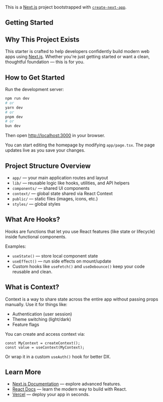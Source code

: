 This is a [Next.js](https://nextjs.org) project bootstrapped with [`create-next-app`](https://nextjs.org/docs/app/api-reference/cli/create-next-app).

## Getting Started

## Why This Project Exists

This starter is crafted to help developers confidently build modern web apps using [Next.js](https://nextjs.org). Whether you're just getting started or want a clean, thoughtful foundation — this is for you.

## How to Get Started

Run the development server:

```bash
npm run dev
# or
yarn dev
# or
pnpm dev
# or
bun dev
```

Then open [http://localhost:3000](http://localhost:3000) in your browser.

You can start editing the homepage by modifying `app/page.tsx`. The page updates live as you save your changes.

## Project Structure Overview

- `app/` — your main application routes and layout
- `lib/` — reusable logic like hooks, utilities, and API helpers
- `components/` — shared UI components
- `context/` — global state shared via React Context
- `public/` — static files (images, icons, etc.)
- `styles/` — global styles

## What Are Hooks?

Hooks are functions that let you use React features (like state or lifecycle) inside functional components.

Examples:
- `useState()` — store local component state
- `useEffect()` — run side effects on mount/update
- Custom hooks like `useFetch()` and `useDebounce()` keep your code reusable and clean.

## What is Context?

Context is a way to share state across the entire app without passing props manually. Use it for things like:

- Authentication (user session)
- Theme switching (light/dark)
- Feature flags

You can create and access context via:

```tsx
const MyContext = createContext();
const value = useContext(MyContext);
```

Or wrap it in a custom `useAuth()` hook for better DX.

## Learn More

- [Next.js Documentation](https://nextjs.org/docs) — explore advanced features.
- [React Docs](https://react.dev/learn) — learn the modern way to build with React.
- [Vercel](https://vercel.com) — deploy your app in seconds.
